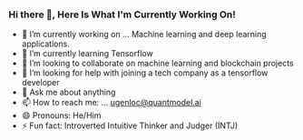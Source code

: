 ### Hi there 👋, Here Is What I'm Currently Working On!

- 🔭 I’m currently working on ... Machine learning and deep learning applications.
- 🌱 I’m currently learning Tensorflow 
- 👯 I’m looking to collaborate on machine learning and blockchain projects
- 🤔 I’m looking for help with joining a tech company as a tensorflow developer 
- 💬 Ask me about anything
- 📫 How to reach me: ... ugenloc@quantmodel.ai
- 😄 Pronouns: He/Him
- ⚡ Fun fact: Introverted Intuitive Thinker and Judger (INTJ)


